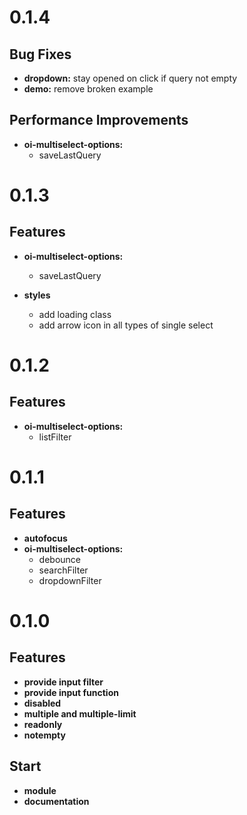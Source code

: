 <a name="0.1.4"></a>
# 0.1.4

## Bug Fixes

- **dropdown:** stay opened on click if query not empty
- **demo:** remove broken example

## Performance Improvements

- **oi-multiselect-options:**
    - saveLastQuery

<a name="0.1.3"></a>
# 0.1.3

## Features

- **oi-multiselect-options:**
    - saveLastQuery

- **styles**
    - add loading class
    - add arrow icon in all types of single select

<a name="0.1.2"></a>
# 0.1.2

## Features

- **oi-multiselect-options:**
    - listFilter


<a name="0.1.1"></a>
# 0.1.1

## Features

- **autofocus**
- **oi-multiselect-options:**
    - debounce
    - searchFilter
    - dropdownFilter


<a name="0.1.0"></a>
# 0.1.0

## Features

- **provide input filter**
- **provide input function**
- **disabled**
- **multiple and multiple-limit**
- **readonly**
- **notempty**

## Start

- **module**
- **documentation**